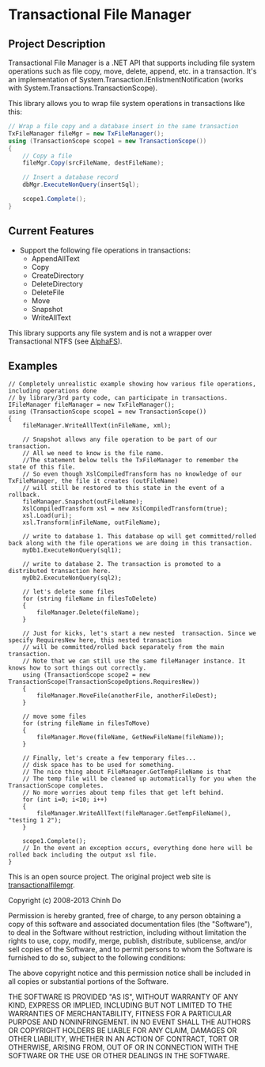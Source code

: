 # Transactional File Manager #

## Project Description ##

Transactional File Manager is a .NET API that supports including file system operations such as file copy, move, delete, append, etc. in a transaction. It's an implementation of System.Transaction.IEnlistmentNotification (works with System.Transactions.TransactionScope).

This library allows you to wrap file system operations in transactions like this: 

``` csharp
// Wrap a file copy and a database insert in the same transaction
TxFileManager fileMgr = new TxFileManager();
using (TransactionScope scope1 = new TransactionScope())
{
	// Copy a file
	fileMgr.Copy(srcFileName, destFileName);

	// Insert a database record
	dbMgr.ExecuteNonQuery(insertSql);

	scope1.Complete();
}
```


## Current Features ##

- Support the following file operations in transactions:
	- AppendAllText
	- Copy
	- CreateDirectory
	- DeleteDirectory
	- DeleteFile
	- Move
	- Snapshot
	- WriteAllText

This library supports any file system and is not a wrapper over Transactional NTFS (see [AlphaFS](http://alphafs.codeplex.com/)).

## Examples ##

	// Completely unrealistic example showing how various file operations, including operations done 
	// by library/3rd party code, can participate in transactions.
	IFileManager fileManager = new TxFileManager();
	using (TransactionScope scope1 = new TransactionScope())
	{
	    fileManager.WriteAllText(inFileName, xml);
	
	    // Snapshot allows any file operation to be part of our transaction.
	    // All we need to know is the file name.
	    //The statement below tells the TxFileManager to remember the state of this file.
	    // So even though XslCompiledTransform has no knowledge of our TxFileManager, the file it creates (outFileName)
	    // will still be restored to this state in the event of a rollback.
	    fileManager.Snapshot(outFileName);
	    XslCompiledTransform xsl = new XslCompiledTransform(true);
	    xsl.Load(uri);
	    xsl.Transform(inFileName, outFileName);
	
	    // write to database 1. This database op will get committed/rolled back along with the file operations we are doing in this transaction.
	    myDb1.ExecuteNonQuery(sql1);
	
	    // write to database 2. The transaction is promoted to a distributed transaction here.
	    myDb2.ExecuteNonQuery(sql2);
	
	    // let's delete some files
	    for (string fileName in filesToDelete)
	    {
	        fileManager.Delete(fileName);
	    }
	
	    // Just for kicks, let's start a new nested  transaction. Since we specify RequiresNew here, this nested transaction
	    // will be committed/rolled back separately from the main transaction.
	    // Note that we can still use the same fileManager instance. It knows how to sort things out correctly.
	    using (TransactionScope scope2 = new TransactionScope(TransactionScopeOptions.RequiresNew))
	    {
	        fileManager.MoveFile(anotherFile, anotherFileDest);
	    }
	
	    // move some files
	    for (string fileName in filesToMove)
	    {
	        fileManager.Move(fileName, GetNewFileName(fileName));
	    }
	
	    // Finally, let's create a few temporary files...
	    // disk space has to be used for something.
	    // The nice thing about FileManager.GetTempFileName is that
	    // The temp file will be cleaned up automatically for you when the TransactionScope completes.
	    // No more worries about temp files that get left behind.
	    for (int i=0; i<10; i++)
	    {
	        fileManager.WriteAllText(fileManager.GetTempFileName(), "testing 1 2");
	    }
	
	    scope1.Complete();
	    // In the event an exception occurs, everything done here will be rolled back including the output xsl file.
	}


This is an open source project. The original project web site is [transactionalfilemgr](https://transactionalfilemgr.codeplex.com).

Copyright (c) 2008-2013 Chinh Do

Permission is hereby granted, free of charge, to any person
obtaining a copy of this software and associated documentation
files (the "Software"), to deal in the Software without
restriction, including without limitation the rights to use,
copy, modify, merge, publish, distribute, sublicense, and/or sell
copies of the Software, and to permit persons to whom the
Software is furnished to do so, subject to the following
conditions:

The above copyright notice and this permission notice shall be
included in all copies or substantial portions of the Software.

THE SOFTWARE IS PROVIDED "AS IS", WITHOUT WARRANTY OF ANY KIND,
EXPRESS OR IMPLIED, INCLUDING BUT NOT LIMITED TO THE WARRANTIES
OF MERCHANTABILITY, FITNESS FOR A PARTICULAR PURPOSE AND
NONINFRINGEMENT. IN NO EVENT SHALL THE AUTHORS OR COPYRIGHT
HOLDERS BE LIABLE FOR ANY CLAIM, DAMAGES OR OTHER LIABILITY,
WHETHER IN AN ACTION OF CONTRACT, TORT OR OTHERWISE, ARISING
FROM, OUT OF OR IN CONNECTION WITH THE SOFTWARE OR THE USE OR
OTHER DEALINGS IN THE SOFTWARE.